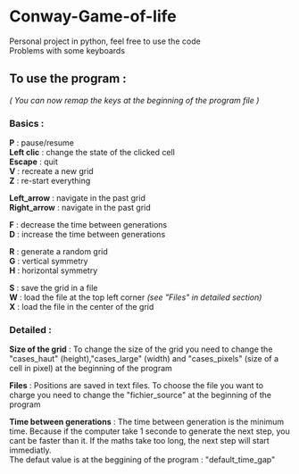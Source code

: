# Conway-Game-of-life
Personal project in python, feel free to use the code  
Problems with some keyboards  

## To use the program :  
*( You can now remap the keys at the beginning of the program file )*
### Basics :

**P** : pause/resume  
**Left clic** : change the state of the clicked cell  
**Escape** : quit  
**V** : recreate a new grid  
**Z** : re-start everything  

**Left_arrow** : navigate in the past grid  
**Right_arrow** : navigate in the past grid  

**F** : decrease the time between generations  
**D** : increase the time between generations  

**R** : generate a random grid  
**G** : vertical symmetry  
**H** : horizontal symmetry  

**S** : save the grid in a file  
**W** : load the file at the top left corner *(see "Files" in detailed section)*  
**X** : load the file in the center of the grid  

### Detailed :
**Size of the grid** :
To change the size of the grid you need to change the "cases_haut" (height),"cases_large" (width) and "cases_pixels" (size of a cell in pixel) at the beginning of the program

**Files** :
Positions are saved in text files. To choose the file you want to charge you need to change the "fichier_source" at the beginning of the program

**Time between generations** :
The time between generation is the minimum time. Because if the computer take 1 seconde to generate the next step, you cant be faster than it. If the maths take too long, the next step will start immediatly.  
The defaut value is at the beggining of the program : "default_time_gap"
